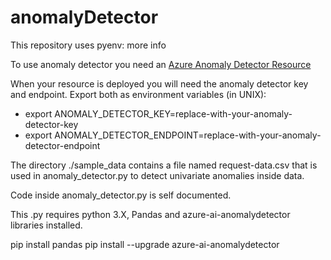 # anomalyDetector
This repository uses pyenv: more info 

To use anomaly detector you need an <a href="https://ms.portal.azure.com/#create/Microsoft.CognitiveServicesAnomalyDetector">Azure Anomaly Detector Resource</a>

When your resource is deployed you will need the anomaly detector key and endpoint. Export both as environment variables (in UNIX):
<ul>
<li>export ANOMALY_DETECTOR_KEY=replace-with-your-anomaly-detector-key</li>
<li>export ANOMALY_DETECTOR_ENDPOINT=replace-with-your-anomaly-detector-endpoint</li>
</ul>

The directory ./sample_data contains a file named request-data.csv that is used in anomaly_detector.py to detect univariate anomalies inside data.

Code inside anomaly_detector.py is self documented.

This .py requires python 3.X, Pandas and azure-ai-anomalydetector libraries installed.

pip install pandas
pip install --upgrade azure-ai-anomalydetector